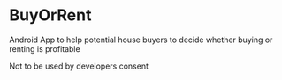 BuyOrRent
=========

Android App to help potential house buyers to decide whether buying or renting is profitable

Not to be used by developers consent
